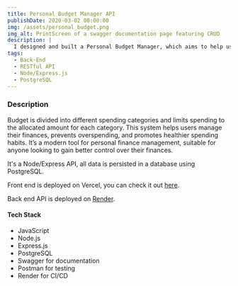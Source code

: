 ```yaml
---
title: Personal Budget Manager API
publishDate: 2020-03-02 00:00:00
img: /assets/personal_budget.png
img_alt: PrintScreen of a swagger documentation page featuring CRUD 
description: |
  I designed and built a Personal Budget Manager, which aims to help users manage their finances more effectively and prevent overspending, using envelope budgeting method.
tags:
  - Back-End
  - RESTful API
  - Node/Express.js
  - PostgreSQL
---
```


### Description

Budget is divided into different spending categories and limits spending to the allocated amount for each category. This system helps users manage their finances, prevents overspending, and promotes healthier spending habits. It’s a modern tool for personal finance management, suitable for anyone looking to gain better control over their finances.

It's a Node/Express API, all data is persisted in a database using PostgreSQL.

Front end is deployed on Vercel, you can check it out [here](https://personal-budget-portfolio-project.vercel.app/).

Back end API is deployed on [Render](https://personal-budget-portfolio-project.onrender.com/).

#### Tech Stack

- JavaScript
- Node.js
- Express.js
- PostgreSQL
- Swagger for documentation
- Postman for testing
- Render for CI/CD